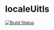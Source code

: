 # localeUitls
[![Build Status](https://travis-ci.org/wjingxian2008/localeUitls.svg?branch=master)](https://travis-ci.org/wjingxian2008/localeUitls)
